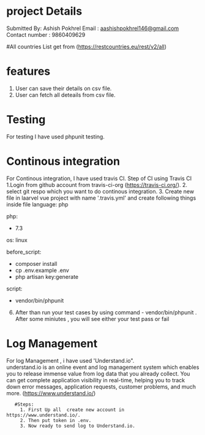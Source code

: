 # project Details <br />

Submitted By: Ashish Pokhrel
Email : aashishpokhrel146@gmail.com
Contact number : 9860409629

#All countries List get from
(https://restcountries.eu/rest/v2/all)

# features

1. User can save their details on csv file.
2. User can fetch all deteails from csv file.

# Testing

For testing I have used phpunit testing.

# Continous integration

For Continous integration, I have used travis CI.
Step of CI using Travis CI
1.Login from github account from travis-ci-org (https://travis-ci.org/). 2. select git respo which you want to do continous integration. 3. Create new file in laarvel vue project with name '.travis.yml' and create following things inside file
language: php

php:

- 7.3

os: linux

before_script:

- composer install
- cp .env.example .env
- php artisan key:generate

script:

- vendor/bin/phpunit

6. After than run your test cases by using command - vendor/bin/phpunit . After some miniutes , you will see either your test pass or fail

# Log Management

For log Management , i have used 'Understand.io". <br />
understand.io is an online event and log management system which enables you to release immense value from log data that you already collect. You can get complete application visibility in real-time, helping you to track down error messages, application requests, customer problems, and much more.
(https://www.understand.io/)

       #Steps:
         1. First Up all  create new account in https://www.understand.io/.
         2. Then put token in .env.
         3. Now ready to send log to Understand.io.

